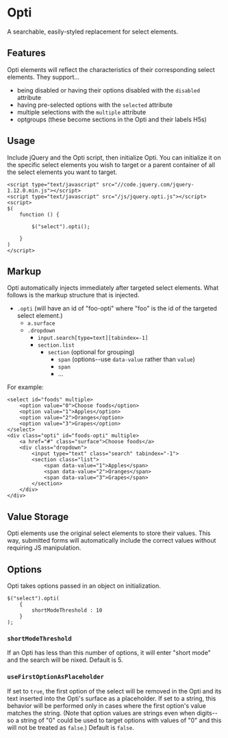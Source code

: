 # Opti

A searchable, easily-styled replacement for select elements.

## Features

Opti elements will reflect the characteristics of their corresponding select elements. They support...

* being disabled or having their options disabled with the `disabled` attribute
* having pre-selected options with the `selected` attribute
* multiple selections with the `multiple` attribute
* optgroups (these become sections in the Opti and their labels H5s)

## Usage

Include jQuery and the Opti script, then initialize Opti. You can initialize it on the specific select elements you wish to target or a parent container of all the select elements you want to target.

```
<script type="text/javascript" src="//code.jquery.com/jquery-1.12.0.min.js"></script>
<script type="text/javascript" src="/js/jquery.opti.js"></script>
<script>
$(
	function () {

		$("select").opti();

	}
)
</script>
```

## Markup

Opti automatically injects immediately after targeted select elements. What follows is the markup structure that is injected.

* `.opti` (will have an id of "foo-opti" where "foo" is the id of the targeted select element.)
	* `a.surface`
	* `.dropdown`
		* `input.search[type=text][tabindex=-1]`
		* `section.list`
			* `section` (optional for grouping)
				* `span` (options--use `data-value` rather than `value`)
				* `span`
				* ...

For example:

```
<select id="foods" multiple>
	<option value="0">Choose foods</option>
	<option value="1">Apples</option>
	<option value="2">Oranges</option>
	<option value="3">Grapes</option>
</select>
<div class="opti" id="foods-opti" multiple>
	<a href="#" class="surface">Choose foods</a>
	<div class="dropdown">
		<input type="text" class="search" tabindex="-1">
		<section class="list">
			<span data-value="1">Apples</span>
			<span data-value="2">Oranges</span>
			<span data-value="3">Grapes</span>
		</section>
	</div>
</div>
```

## Value Storage

Opti elements use the original select elements to store their values. This way, submitted forms will automatically include the correct values without requiring JS manipulation.

## Options

Opti takes options passed in an object on initialization.

```
$("select").opti(
	{
		shortModeThreshold : 10
	}
);
```

### `shortModeThreshold`

If an Opti has less than this number of options, it will enter "short mode" and the search will be nixed. Default is 5.

### `useFirstOptionAsPlaceholder`

If set to `true`, the first option of the select will be removed in the Opti and its text inserted into the Opti's surface as a placeholder. If set to a string, this behavior will be performed only in cases where the first option's value matches the string. (Note that option values are strings even when digits--so a string of "0" could be used to target options with values of "0" and this will not be treated as `false`.) Default is `false`.
